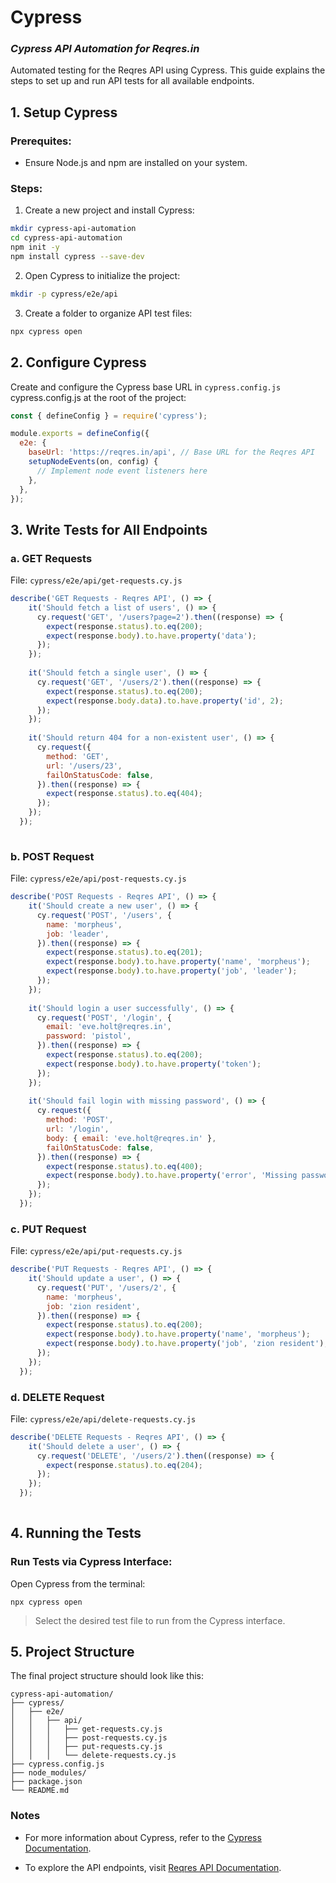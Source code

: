 # Cypress
### _Cypress API Automation for Reqres.in_



Automated testing for the Reqres API using Cypress. This guide explains the steps to set up and run API tests for all available endpoints.

## 1. Setup Cypress
### Prerequites:
- Ensure Node.js and npm are installed on your system.

### Steps:
1. Create a new project and install Cypress:
```sh
mkdir cypress-api-automation
cd cypress-api-automation
npm init -y
npm install cypress --save-dev
```
2. Open Cypress to initialize the project:
```sh
mkdir -p cypress/e2e/api

```

3. Create a folder to organize API test files:
```sh
npx cypress open
```

## 2. Configure Cypress
Create and configure the Cypress base URL in `cypress.config.js` cypress.config.js at the root of the project:

```javascript
const { defineConfig } = require('cypress');

module.exports = defineConfig({
  e2e: {
    baseUrl: 'https://reqres.in/api', // Base URL for the Reqres API
    setupNodeEvents(on, config) {
      // Implement node event listeners here
    },
  },
});
```

## 3. Write Tests for All Endpoints
### a. GET Requests
File: `cypress/e2e/api/get-requests.cy.js`
```javascript
describe('GET Requests - Reqres API', () => {
    it('Should fetch a list of users', () => {
      cy.request('GET', '/users?page=2').then((response) => {
        expect(response.status).to.eq(200);
        expect(response.body).to.have.property('data');
      });
    });
  
    it('Should fetch a single user', () => {
      cy.request('GET', '/users/2').then((response) => {
        expect(response.status).to.eq(200);
        expect(response.body.data).to.have.property('id', 2);
      });
    });
  
    it('Should return 404 for a non-existent user', () => {
      cy.request({
        method: 'GET',
        url: '/users/23',
        failOnStatusCode: false,
      }).then((response) => {
        expect(response.status).to.eq(404);
      });
    });
  });
  
```

### b. POST Request
File: `cypress/e2e/api/post-requests.cy.js`
```javascript
describe('POST Requests - Reqres API', () => {
    it('Should create a new user', () => {
      cy.request('POST', '/users', {
        name: 'morpheus',
        job: 'leader',
      }).then((response) => {
        expect(response.status).to.eq(201);
        expect(response.body).to.have.property('name', 'morpheus');
        expect(response.body).to.have.property('job', 'leader');
      });
    });
  
    it('Should login a user successfully', () => {
      cy.request('POST', '/login', {
        email: 'eve.holt@reqres.in',
        password: 'pistol',
      }).then((response) => {
        expect(response.status).to.eq(200);
        expect(response.body).to.have.property('token');
      });
    });
  
    it('Should fail login with missing password', () => {
      cy.request({
        method: 'POST',
        url: '/login',
        body: { email: 'eve.holt@reqres.in' },
        failOnStatusCode: false,
      }).then((response) => {
        expect(response.status).to.eq(400);
        expect(response.body).to.have.property('error', 'Missing password');
      });
    });
  });
```

### c. PUT Request
File: `cypress/e2e/api/put-requests.cy.js`
```javascript
describe('PUT Requests - Reqres API', () => {
    it('Should update a user', () => {
      cy.request('PUT', '/users/2', {
        name: 'morpheus',
        job: 'zion resident',
      }).then((response) => {
        expect(response.status).to.eq(200);
        expect(response.body).to.have.property('name', 'morpheus');
        expect(response.body).to.have.property('job', 'zion resident');
      });
    });
  });
````

### d. DELETE Request
File: `cypress/e2e/api/delete-requests.cy.js`
```javascript
describe('DELETE Requests - Reqres API', () => {
    it('Should delete a user', () => {
      cy.request('DELETE', '/users/2').then((response) => {
        expect(response.status).to.eq(204);
      });
    });
  });
  
```

## 4. Running the Tests
### Run Tests via Cypress Interface:
Open Cypress from the terminal:
```
npx cypress open
```
> Select the desired test file to run from the Cypress interface.

## 5. Project Structure
The final project structure should look like this:
```
cypress-api-automation/
├── cypress/
│   ├── e2e/
│   │   ├── api/
│   │   │   ├── get-requests.cy.js
│   │   │   ├── post-requests.cy.js
│   │   │   ├── put-requests.cy.js
│   │   │   └── delete-requests.cy.js
├── cypress.config.js
├── node_modules/
├── package.json
└── README.md
```

### Notes
- For more information about Cypress, refer to the [Cypress Documentation].
- To explore the API endpoints, visit [Reqres API Documentation].


   [Reqres API Documentation]: <https://reqres.in/>
   [Cypress Documentation]: <https://docs.cypress.io/app/get-started/why-cypress>
